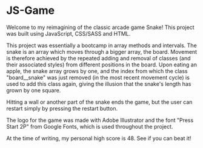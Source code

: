 # JS-Game
Welcome to my reimagining of the classic arcade game Snake! This project was built using JavaScript, CSS/SASS and HTML. 

This project was essentially a bootcamp in array methods and intervals. The snake is an array which moves through a bigger array, the board. Movement is therefore achieved by the repeated adding and removal of classes (and their associated styles) from different positions in the board. Upon eating an apple, the snake array grows by one, and the index from which the class "board__snake" was just removed (in the most recent movement cycle) is used to add this class again, giving the illusion that the snake's length has grown by one square.

Hitting a wall or another part of the snake ends the game, but the user can restart simply by pressing the restart button. 

The logo for the game was made with Adobe Illustrator and the font "Press Start 2P" from Google Fonts, which is used throughout the project.

At the time of writing, my personal high score is 48. See if you can beat it!